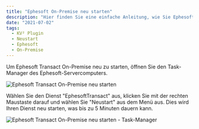 ```yaml
---
title: "Ephesoft On-Premise neu starten"
description: "Hier finden Sie eine einfache Anleitung, wie Sie Ephesoft Transact On-Premise neu starten können, indem Sie den Task-Manager des Ephesoft-Servercomputers öffnen."
date: "2021-07-02"
tags:
  - KV² Plugin
  - Neustart
  - Ephesoft
  - On-Premise
---
```


Um Ephesoft Transact On-Premise neu zu starten, öffnen Sie den Task-Manager des Ephesoft-Servercomputers.

![Ephesoft Transact On-Premise neu starten](/_images/docbits/Bildschirmfoto-2021-07-05-um-16.28.36-1024x892.png "Ephesoft Transact On-Premise neu starten")

Wählen Sie den Dienst "EphesoftTransact" aus, klicken Sie mit der rechten Maustaste darauf und wählen Sie "Neustart" aus dem Menü aus.
Dies wird Ihren Dienst neu starten, was bis zu 5 Minuten dauern kann.

![Ephesoft Transact On-Premise neu starten - Task-Manager](/_images/docbits/MicrosoftTeams-image-2.png "Ephesoft Transact On-Premise neu starten - Task-Manager")
